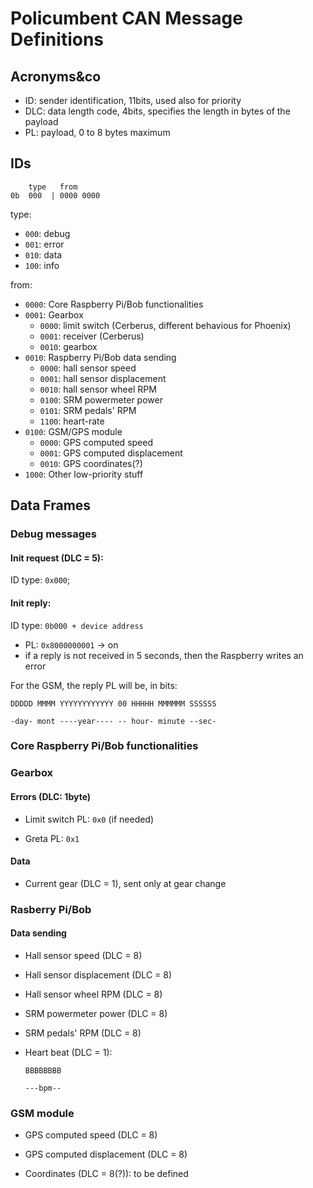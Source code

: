 # Policumbent CAN Message Definitions

## Acronyms&co

- ID: sender identification, 11bits, used also for priority
- DLC: data length code, 4bits, specifies the length in bytes of the payload
- PL: payload, 0 to 8 bytes maximum

## IDs

```
    type   from
0b  000  | 0000 0000
```

type:
- ``000``: debug
- ``001``: error
- ``010``: data
- ``100``: info

from:
- ``0000``: Core Raspberry Pi/Bob functionalities
- ``0001``: Gearbox
    - ``0000``: limit switch (Cerberus, different behavious for Phoenix)
    - ``0001``: receiver (Cerberus)
    - ``0010``: gearbox
- ``0010``: Raspberry Pi/Bob data sending
    - ``0000``: hall sensor speed
    - ``0001``: hall sensor displacement
    - ``0010``: hall sensor wheel RPM
    - ``0100``: SRM powermeter power
    - ``0101``: SRM pedals' RPM
    - ``1100``: heart-rate
- ``0100``: GSM/GPS module
    - ``0000``: GPS computed speed
    - ``0001``: GPS computed displacement
    - ``0010``: GPS coordinates(?)
- ``1000``: Other low-priority stuff

## Data Frames

### Debug messages

#### Init request (DLC = 5):

ID type: ``0x000``;

#### Init reply:

ID type: ``0b000 + device address``
- PL: ``0x8000000001`` -> on
- if a reply is not received in 5 seconds, then the Raspberry writes an error

For the GSM, the reply PL will be, in bits:

``DDDDD MMMM YYYYYYYYYYYY 00 HHHHH MMMMMM SSSSSS``

``-day- mont ----year---- -- hour- minute --sec-``

### Core Raspberry Pi/Bob functionalities

### Gearbox

#### Errors (DLC: 1byte)

- Limit switch PL: ``0x0`` (if needed)

- Greta PL: ``0x1``

#### Data

- Current gear (DLC = 1), sent only at gear change

### Rasberry Pi/Bob

#### Data sending

- Hall sensor speed (DLC = 8)

- Hall sensor displacement (DLC = 8)

- Hall sensor wheel RPM (DLC = 8)

- SRM powermeter power (DLC = 8)

- SRM pedals' RPM (DLC = 8)

- Heart beat (DLC = 1):

    ``BBBBBBBB``

    ``---bpm--``

### GSM module

- GPS computed speed (DLC = 8)

- GPS computed displacement (DLC = 8)

- Coordinates (DLC = 8(?)): to be defined